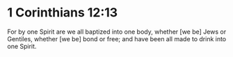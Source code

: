 # 1 Corinthians 12:13

For by one Spirit are we all baptized into one body, whether [we be] Jews or Gentiles, whether [we be] bond or free; and have been all made to drink into one Spirit.